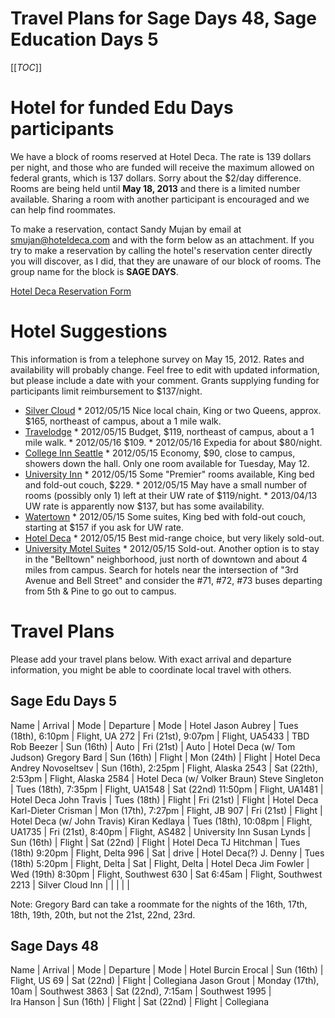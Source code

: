 

# Travel Plans for Sage Days 48, Sage Education Days 5

[[_TOC_]] 

<a name="hotels"></a> 


# Hotel for funded Edu Days participants

We have a block of rooms reserved at Hotel Deca.  The rate is 139 dollars per night, and those who are funded will receive the maximum allowed on federal grants, which is 137 dollars.  Sorry about the $2/day difference.  Rooms are being held until **May 18, 2013** and there is a limited number available.  Sharing a room with another participant is encouraged and we can help find roommates. 

To make a reservation, contact Sandy Mujan by email at <a href="mailto:smujan@hoteldeca.com">smujan@hoteldeca.com</a> and with the form below as an attachment.  If you try to make a reservation by calling the hotel's reservation center directly you will discover, as I did, that they are unaware of our block of rooms.   The group name for the block  is **SAGE DAYS**. 

<a href="days48/travel/hotel-deca-reservation-form.xls">Hotel Deca Reservation Form</a> 


# Hotel Suggestions

This information is from a telephone survey on May 15, 2012.  Rates and availability will probably change.  Feel free to edit with updated information, but please include a date with your comment.  Grants supplying funding for participants limit reimbursement to $137/night. 

* <a class="http" href="http://www.silvercloud.com/university/">Silver Cloud</a> 
      * 2012/05/15 Nice local chain, King or two Queens, approx. $165, northeast of campus, about a 1 mile walk. 
* <a class="http" href="http://www.travelodgeseattleuniversity.com/">Travelodge</a> 
      * 2012/05/15 Budget, $119, northeast of campus, about a 1 mile walk. 
      * 2012/05/16 $109. 
      * 2012/05/16 Expedia for about $80/night. 
* <a class="http" href="http://www.collegeinnseattle.com/">College Inn Seattle</a> 
      * 2012/05/15 Economy, $90, close to campus, showers down the hall.  Only one room available for Tuesday, May 12. 
* <a class="http" href="http://www.universityinnseattle.com/">University Inn</a> 
      * 2012/05/15 Some "Premier" rooms available, King bed and fold-out couch, $229. 
      * 2012/05/15 May have a small number of rooms (possibly only 1) left at their UW rate of $119/night. 
      * 2013/04/13 UW rate is apparently now $137, but has some availability. 
* <a class="http" href="http://www.watertownseattle.com/">Watertown</a> 
      * 2012/05/15 Some suites, King bed with fold-out couch, starting at $157 if you ask for UW rate. 
* <a class="http" href="http://www.hoteldeca.com/">Hotel Deca</a> 
      * 2012/05/15 Best mid-range choice, but very likely sold-out. 
* <a class="http" href="http://www.universitymotelsuites.com/">University Motel Suites</a> 
      * 2012/05/15 Sold-out. 
Another option is to stay in the "Belltown" neighborhood, just north of downtown and about 4 miles from campus.  Search for hotels near the intersection of "3rd Avenue and Bell Street" and consider the #71, #72, #73 buses departing from 5th & Pine to go out to campus. 


# Travel Plans

Please add your travel plans below.   With exact arrival and departure information, you might be able to coordinate local travel with others. 


## Sage Edu Days 5
 Name  |   Arrival  |  Mode  |  Departure  |  Mode  |  Hotel
 Jason Aubrey  |  Tues (18th), 6:10pm  |  Flight, UA 272  |  Fri (21st), 9:07pm  |  Flight, UA5433  |  TBD 
 Rob Beezer               |  Sun   (16th)           |  Auto                |  Fri    (21st)           |  Auto                |  Hotel Deca (w/ Tom Judson)
 Gregory Bard  |  Sun (16th)  |  Flight  |  Mon (24th)  |  Flight  |  Hotel Deca 
 Andrey Novoseltsev  |  Sun (16th), 2:25pm  |  Flight, Alaska 2543  |  Sat (22th), 2:53pm  |  Flight, Alaska 2584  |  Hotel Deca (w/ Volker Braun)
 Steve Singleton |  Tues (18th), 7:35pm  |  Flight, UA1548  |  Sat (22nd) 11:50pm  |  Flight, UA1481  |  Hotel Deca 
 John Travis  |  Tues (18th)  |  Flight  |  Fri (21st)  |  Flight  |  Hotel Deca 
 Karl-Dieter Crisman  |  Mon (17th), 7:27pm  |  Flight, JB 907  |  Fri (21st)  |  Flight  |  Hotel Deca (w/ John Travis) 
 Kiran Kedlaya  |  Tues (18th), 10:08pm  |  Flight, UA1735  |  Fri (21st), 8:40pm  |  Flight, AS482  |  University Inn 
 Susan Lynds    |  Sun (16th)        |  Flight  |  Sat (22nd)  |  Flight  |  Hotel Deca
 TJ Hitchman    |  Tues (18th) 9:20pm  |  Flight, Delta 996  |  Sat  |  drive  |  Hotel Deca(?)
 J. Denny    |  Tues (18th) 5:20pm  |  Flight, Delta   |  Sat  |  Flight, Delta  |  Hotel Deca
 Jim Fowler   |  Wed (19th) 8:30pm  |  Flight, Southwest 630  |  Sat 6:45am  |  Flight, Southwest 2213  |  Silver Cloud Inn 
                |                |                  |                 |                  |  

Note: Gregory Bard can take a roommate for the nights of the 16th, 17th, 18th, 19th, 20th, but not the 21st, 22nd, 23rd. 


## Sage Days 48
 Name  |   Arrival  |  Mode  |  Departure  |  Mode  |  Hotel
 Burcin Erocal  |  Sun (16th)    |  Flight, US 69   |  Sat (22nd)     |  Flight  |  Collegiana 
 Jason Grout    |  Monday (17th), 10am  |  Southwest 3863  |  Sat (22nd), 7:15am    |   Southwest 1995    |   
 Ira Hanson     |  Sun (16th)    |  Flight  |  Sat (22nd)  |  Flight  |  Collegiana 
